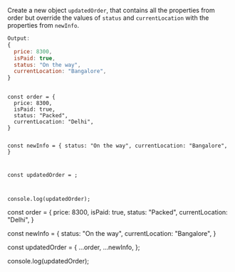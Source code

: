 Create a new object `updatedOrder`,
that contains all the properties from order
but
override the values of `status` and `currentLocation`
with the properties from `newInfo`.

```js
Output:
{
  price: 8300,
  isPaid: true,
  status: "On the way",
  currentLocation: "Bangalore",
}
```

<codeblock type="exercise" language="javascript" testMode="fixedInput">
<code>
const order = {
  price: 8300,
  isPaid: true,
  status: "Packed",
  currentLocation: "Delhi",
}

const newInfo = {
  status: "On the way",
  currentLocation: "Bangalore",
}

const updatedOrder = ;

console.log(updatedOrder);
</code>

<solution>
const order = {
  price: 8300,
  isPaid: true,
  status: "Packed",
  currentLocation: "Delhi",
}

const newInfo = {
  status: "On the way",
  currentLocation: "Bangalore",
}

const updatedOrder = {
  ...order,
  ...newInfo,
};

console.log(updatedOrder);
</solution>
</codeblock>
